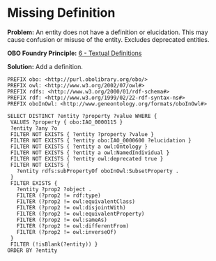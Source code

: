 # Missing Definition

**Problem:** An entity does not have a definition or elucidation. This may cause confusion or misuse of the entity. Excludes deprecated entities.

**OBO Foundry Principle:** [6 - Textual Definitions](http://obofoundry.org/principles/fp-006-textual-definitions.html)

**Solution:** Add a definition.

```sparql
PREFIX obo: <http://purl.obolibrary.org/obo/>
PREFIX owl: <http://www.w3.org/2002/07/owl#>
PREFIX rdfs: <http://www.w3.org/2000/01/rdf-schema#>
PREFIX rdf: <http://www.w3.org/1999/02/22-rdf-syntax-ns#>
PREFIX oboInOwl: <http://www.geneontology.org/formats/oboInOwl#>

SELECT DISTINCT ?entity ?property ?value WHERE {
 VALUES ?property { obo:IAO_0000115 }
 ?entity ?any ?o
 FILTER NOT EXISTS { ?entity ?property ?value }
 FILTER NOT EXISTS { ?entity obo:IAO_0000600 ?elucidation }
 FILTER NOT EXISTS { ?entity a owl:Ontology }
 FILTER NOT EXISTS { ?entity a owl:NamedIndividual }
 FILTER NOT EXISTS { ?entity owl:deprecated true }
 FILTER NOT EXISTS {
   ?entity rdfs:subPropertyOf oboInOwl:SubsetProperty .
 }
 FILTER EXISTS {
   ?entity ?prop2 ?object .
   FILTER (?prop2 != rdf:type)
   FILTER (?prop2 != owl:equivalentClass)
   FILTER (?prop2 != owl:disjointWith)
   FILTER (?prop2 != owl:equivalentProperty)
   FILTER (?prop2 != owl:sameAs)
   FILTER (?prop2 != owl:differentFrom)
   FILTER (?prop2 != owl:inverseOf)
 }
 FILTER (!isBlank(?entity)) }
ORDER BY ?entity
```

